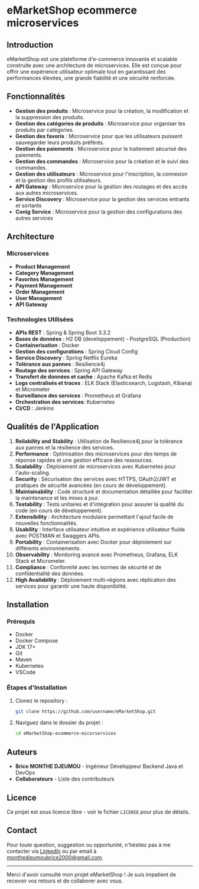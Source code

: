 # eMarketShop ecommerce microservices

## Introduction
eMarketShop est une plateforme d'e-commerce innovante et scalable construite avec une architecture de microservices. Elle est conçue pour offrir une expérience utilisateur optimale tout en garantissant des performances élevées, une grande fiabilité et une sécurité renforcée.

## Fonctionnalités
- **Gestion des produits** : Microservice pour la création, la modification et la suppression des produits.
- **Gestion des catégories de produits** : Microservice pour organiser les produits par catégories.
- **Gestion des favoris** : Microservice pour que les utilisateurs puissent sauvegarder leurs produits préférés.
- **Gestion des paiements** : Microservice pour le traitement sécurisé des paiements.
- **Gestion des commandes** : Microservice pour la création et le suivi des commandes.
- **Gestion des utilisateurs** : Microservice pour l'inscription, la connexion et la gestion des profils utilisateurs.
- **API Gateway** : Microservice pour la gestion des routages et des accès aux autres microservices.
- **Service Discovery** : Microservice pour la gestion des services entrants et sortants
- **Conig Service** : Microservice pour la gestion des configurations des autres services

## Architecture
### Microservices
- **Product Management**
- **Category Management**
- **Favorites Management**
- **Payment Management**
- **Order Management**
- **User Management**
- **API Gateway**

### Technologies Utilisées
- **APIs REST** : Spring & Spring Boot 3.3.2
- **Bases de données** : H2 DB (developpement) - PostgreSQL (Production)
- **Containerisation** : Docker
- **Gestion des configurations** : Spring Cloud Config
- **Service Discovery** : Spring Netflix Eureka
- **Tolérance aux pannes** : Resilience4j
- **Routage des services** : Spring API Gateway
- **Transfert de données et cache** : Apache Kafka et Redis
- **Logs centralisés et traces** : ELK Stack (Elasticsearch, Logstash, Kibana) et Micrometer
- **Surveillance des services** : Prometheus et Grafana
- **Orchestration des services**: Kubernetes
- **CI/CD** : Jenkins

## Qualités de l'Application
1. **Reliability and Stability** : Utilisation de Resilience4j pour la tolérance aux pannes et la résilience des services.
2. **Performance** : Optimisation des microservices pour des temps de réponse rapides et une gestion efficace des ressources.
3. **Scalability** : Déploiement de microservices avec Kubernetes pour l'auto-scaling.
4. **Security** : Sécurisation des services avec HTTPS, OAuth2/JWT et pratiques de sécurité avancées (en cours de développement).
5. **Maintainability** : Code structuré et documentation détaillée pour faciliter la maintenance et les mises à jour.
6. **Testability** : Tests unitaires et d'intégration pour assurer la qualité du code (en cours de développement).
7. **Extensibility** : Architecture modulaire permettant l'ajout facile de nouvelles fonctionnalités.
8. **Usability** : Interface utilisateur intuitive et expérience utilisateur fluide avec POSTMAN et Swaggers APIs.
9. **Portability** : Containerisation avec Docker pour déploiement sur différents environnements.
10. **Observability** : Monitoring avancé avec Prometheus, Grafana, ELK Stack et Micrometer.
11. **Compliance** : Conformité avec les normes de sécurité et de confidentialité des données.
12. **High Availability** : Déploiement multi-régions avec réplication des services pour garantir une haute disponibilité.

## Installation
### Prérequis
- Docker
- Docker Compose
- JDK 17+
- Git
- Maven
- Kubernetes
- VSCode

### Étapes d'Installation
1. Clonez le repository :
    ```sh
    git clone https://github.com/username/eMarketShop.git
    ```
2. Naviguez dans le dossier du projet :
    ```sh
    cd eMarketShop-ecommerce-micorservices
    ```

## Auteurs
- **Brice MONTHE DJEUMOU** - Ingénieur Développeur Backend Java et DevOps
- **Collaborateurs** - Liste des contributeurs

## Licence
Ce projet est sous licence libre - voir le fichier `LICENSE` pour plus de détails.

## Contact
Pour toute question, suggestion ou opportunité, n'hésitez pas à me contacter via [LinkedIn](https://www.linkedin.com/in/brice-monthe-0b64061a2/) ou par email à monthedjeumoubrice2000@gmail.com.

---

Merci d'avoir consulté mon projet eMarketShop ! Je suis impatient de recevoir vos retours et de collaborer avec vous.
